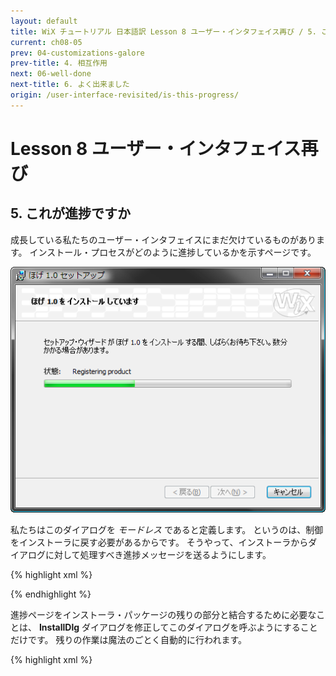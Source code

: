 ```yaml
---
layout: default
title: WiX チュートリアル 日本語訳 Lesson 8 ユーザー・インタフェイス再び / 5. これが進捗ですか
current: ch08-05
prev: 04-customizations-galore
prev-title: 4. 相互作用
next: 06-well-done
next-title: 6. よく出来ました
origin: /user-interface-revisited/is-this-progress/
---
```

# Lesson 8 ユーザー・インタフェイス再び

## 5. これが進捗ですか

成長している私たちのユーザー・インタフェイスにまだ欠けているものがあります。
インストール・プロセスがどのように進捗しているかを示すページです。

![ProgressDlg](/images/customprogress.png)

私たちはこのダイアログを *モードレス* であると定義します。
というのは、制御をインストーラに戻す必要があるからです。
そうやって、インストーラからダイアログに対して処理すべき進捗メッセージを送るようにします。

{% highlight xml %}
<Dialog Id="ProgressDlg" Width="370" Height="270"
    Title="[ProductName] [Setup]" Modeless="yes">
{% endhighlight %}

**Back** ボタンと **Next** ボタンはデフォルトで無効化されます — 有効にしておく理由はありません。
どっちみち、ユーザーはこれらのボタンを使うことが出来ません。
必要であれば、**Cancel** ボタンを使ってインストールを中止することが出来ます。

{% highlight xml %}
  <Control Id="Cancel" Type="PushButton"
           X="304" Y="243" Width="56" Height="17" 
           Default="yes" Cancel="yes"
           Text="[ButtonText_Cancel]">
    <Publish Event="SpawnDialog" Value="CancelDlg">1</Publish>
  </Control>
  <Control Id="BannerBitmap" Type="Bitmap"
           X="0" Y="0" Width="370" Height="44"
           TabSkip="no" Text="[BannerBitmap]" />
  <Control Id="Back" Type="PushButton"
           X="180" Y="243" Width="56" Height="17" Disabled="yes"
           Text="[ButtonText_Back]" />
  <Control Id="Next" Type="PushButton"
           X="236" Y="243" Width="56" Height="17" Disabled="yes"
           Text="[ButtonText_Next]" />
{% endhighlight %}

プログレス・バーのすぐ上にあるテキストは **ActionText** イベントを予約していますので、
インストーラは現在実行しているインストールのアクション名をテキストに対して継続的に発行します。

{% highlight xml %}
  <Control Id="ActionText" Type="Text"
      X="70" Y="100" Width="265" Height="10">
    <Subscribe Event="ActionText" Attribute="Text" />
  </Control>
{% endhighlight %}

主要なステップの説明だけでは満足できず、個別のファイルが配置されるときにその詳細な情報を見たいという場合は、
**ActionData** イベントを代りに使うことも出来ます。

{% highlight xml %}
  <Control Id="ActionData" Type="Text"
      X="70" Y="100" Width="265" Height="30">
    <Subscribe Event="ActionData" Attribute="Text" />
  </Control>
{% endhighlight %}

興味を引かないいくつかのコントロールに加えて、最後にこのダイアログの主役である **ProgressBar** タイプのコントロールを追加します。
**SelectionTree** と同じように、インストーラによって提供されるこのコントロールは単なる標準のプログレス・バーではなくて、
インストールの過程と直接にリンクされたものです。
**SetProgress** イベントを **Progress** 属性で予約することによって、表示する進捗メッセージをインストーラから受け取り続けます。
**ProgressBlocks = yes** はブロック化された新しいタイプのプログレス・バーを指定しています。
これを *no* の設定にすると、Windows 95 時代からの古いスタイルの連続的なバーに立ち帰ります。

{% highlight xml %}
  <Control Id="ProgressBar" Type="ProgressBar"
      X="35" Y="115" Width="300" Height="10"
      ProgressBlocks="yes" Text="Progress done">
    <Subscribe Event="SetProgress" Attribute="Progress" />
  </Control>

  <Control Id="StatusLabel" Type="Text"
      X="35" Y="100" Width="35" Height="10"
      Text="Status:" />
</Dialog>
{% endhighlight %}

進捗ページをインストーラ・パッケージの残りの部分と結合するために必要なことは、
**InstallDlg** ダイアログを修正してこのダイアログを呼ぶようにすることだけです。
残りの作業は魔法のごとく自動的に行われます。

{% highlight xml %}
<Dialog Id="InstallDlg" Width="370" Height="270"
    Title="[ProductName] [Setup]" NoMinimize="yes">
  <Control Id="Install" Type="PushButton"
      X="236" Y="243" Width="56" Height="17" Default="yes"
      Text="[ButtonText_Install]">
    <Publish Event="NewDialog" Value="ProgressDlg" />
  </Control>
{% endhighlight %}
